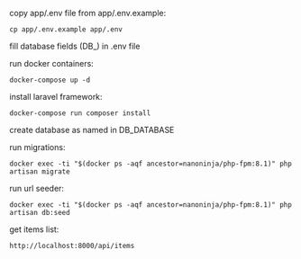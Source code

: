 copy app/.env file from app/.env.example:
```
cp app/.env.example app/.env
```
fill database fields (DB_) in .env file

run docker containers:
```
docker-compose up -d
```
install laravel framework:
```
docker-compose run composer install
```
create database as named in DB_DATABASE

run migrations:
```
docker exec -ti "$(docker ps -aqf ancestor=nanoninja/php-fpm:8.1)" php artisan migrate
```
run url seeder:
```
docker exec -ti "$(docker ps -aqf ancestor=nanoninja/php-fpm:8.1)" php artisan db:seed
```
get items list:
```
http://localhost:8000/api/items
```
